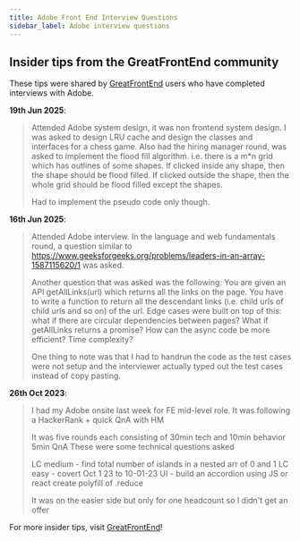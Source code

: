 ```yaml
---
title: Adobe Front End Interview Questions
sidebar_label: Adobe interview questions
---
```


## Insider tips from the GreatFrontEnd community

These tips were shared by [GreatFrontEnd](https://www.greatfrontend.com/?utm_source=frontendinterviewhandbook&utm_medium=referral&gnrs=frontendinterviewhandbook) users who have completed interviews with Adobe.

**19th Jun 2025**:

> Attended Adobe system design, it was non frontend system design. I was asked to design LRU cache and design the classes and interfaces for a chess game.
> Also had the hiring manager round, was asked to implement the flood fill algorithm. i.e. there is a m*n grid which has outlines of some shapes. If clicked inside any shape, then the shape should be flood filled. If clicked outside the shape, then the whole grid should be flood filled except the shapes.
> 
> Had to implement the pseudo code only though. 

**16th Jun 2025**:

> Attended Adobe interview. In the language and web fundamentals round, a question similar to https://www.geeksforgeeks.org/problems/leaders-in-an-array-1587115620/1 was asked. 
> 
> Another question that was asked was the following: You are given an API getAllLinks(url) which returns all the links on the page. You have to write a function to return all the descendant links (i.e. child urls of child urls and so on) of  the url. Edge cases were built on top of this: what if there are circular dependencies between pages? What if getAllLinks returns a promise? How can the async code be more efficient? Time complexity?
> 
> One thing to note was that I had to handrun the code as the test cases were not setup and the interviewer actually typed out the test cases instead of copy pasting.

**26th Oct 2023**:

> I had my Adobe onsite last week for FE mid-level role. It was following a HackerRank + quick QnA with HM
> 
> It was five rounds each consisting of 30min tech and 10min behavior 5min QnA
> These were some technical questions asked
> 
> LC medium - find total number of islands in a nested arr of 0 and 1 
> LC easy - covert Oct 1 23 to 10-01-23
> UI - build an accordion using JS or react
> create polyfill of .reduce
> 
> It was on the easier side but only for one headcount so I didn't get an offer

For more insider tips, visit [GreatFrontEnd](https://www.greatfrontend.com/?utm_source=frontendinterviewhandbook&utm_medium=referral&gnrs=frontendinterviewhandbook)!
